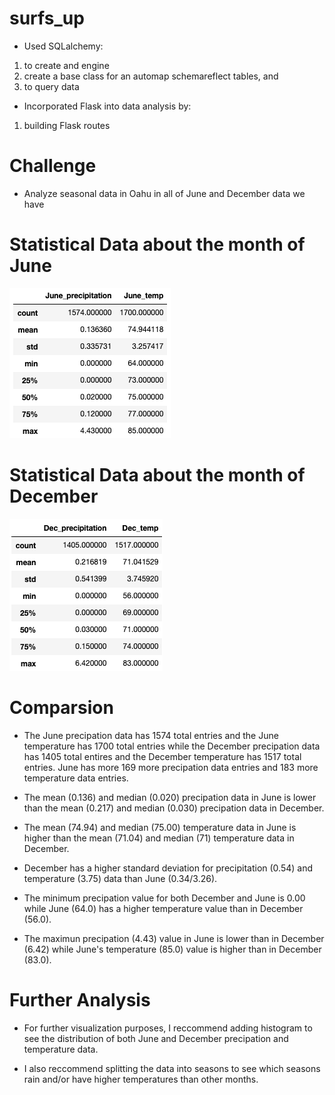 # surfs_up
- Used SQLalchemy: 
1. to create and engine
2. create a base class for an automap schemareflect tables, and 
3. to query data
- Incorporated Flask into data analysis by:
1. building Flask routes
    
# Challenge
- Analyze seasonal data in Oahu in all of June and December data we have

# Statistical Data about the month of June
![June](https://github.com/sdang101/surfs_up/blob/master/JUNE.png)

# Statistical Data about the month of December
![Dec](https://github.com/sdang101/surfs_up/blob/master/DEC.png)

# Comparsion
- The June precipation data has 1574 total entries and the June temperature has 1700 total entries while the December precipation data has 1405 total entires and the December temperature has 1517 total entries. June has more 169 more precipation data entries and 183 more temperature data entries.

- The mean (0.136) and median (0.020) precipation data in June is lower than the mean (0.217) and median (0.030) precipation data in December.

- The mean (74.94) and median (75.00) temperature data in June is higher than the mean (71.04) and median (71) temperature data in December.

- December has a higher standard deviation for precipitation (0.54) and temperature (3.75) data than June (0.34/3.26).

- The minimum precipation value for both December and June is 0.00 while June (64.0) has a higher temperature value than in December (56.0). 

- The maximun precipation (4.43) value in June is lower than in December (6.42) while June's temperature (85.0) value is higher than in December (83.0).

# Further Analysis
- For further visualization purposes, I reccommend adding histogram to see the distribution of both June and December precipation and temperature data.

- I also reccommend splitting the data into seasons to see which seasons rain and/or have higher temperatures than other months.

